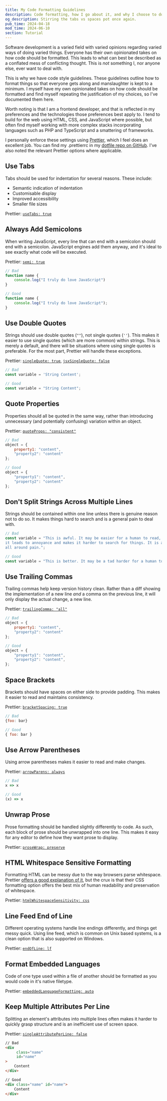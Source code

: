 ```yaml
---
title: My Code Formatting Guidelines
description: Code formatting, how I go about it, and why I choose to do it the way I do. This article covers indentation, string formatting, my take on the classic tabs vs spaces debate, and much more.
og_description: Stirring the tabs vs spaces pot once again.
pub_time: 2024-04-18
mod_time: 2024-06-10
section: Tutorial
---
```


Software development is a varied field with varied opinions regarding varied ways of doing varied things. Everyone has their own opinionated takes on how code should be formatted. This leads to what can best be described as a conflated mess of conflicting thought. This is _not_ something I, nor anyone else, ever want to deal with.

This is why we have code style guidelines. These guidelines outline how to format things so that everyone gets along and manslaughter is kept to a minimum. I myself have my own opinionated takes on how code should be formatted and find myself repeating the justification of my choices, so I've documented them here.

Worth noting is that I am a frontend developer, and that is reflected in my preferences and the technologies those preferences best apply to. I tend to build for the web using HTML, CSS, and JavaScript where possible, but often find myself working with more complex stacks incorporating languages such as PHP and TypeScript and a smattering of frameworks.

I personally enforce these settings using [Prettier](https://prettier.io), which I feel does an excellent job. You can find my .prettierrc in my [dotfile repo on GitHub](https://github.com/DeclanChidlow/dotfiles/blob/main/Baud/.prettierrc.yaml). I've also noted the relevant Prettier options where applicable.

## Use Tabs

Tabs should be used for indentation for several reasons. These include:

- Semantic indication of indentation
- Customisable display
- Improved accessibility
- Smaller file sizes

Prettier: [`useTabs: true`](https://prettier.io/docs/en/options.html#tabs)

## Always Add Semicolons

When writing JavaScript, every line that can end with a semicolon should end with a semicolon. JavaScript engines add them anyway, and it's ideal to see exactly what code will be executed.

Prettier: [`semi: true`](https://prettier.io/docs/en/options.html#semicolons)

```javascript
// Bad
function name {
	console.log("I truly do love JavaScript")
}

// Good
function name {
	console.log("I truly do love JavaScript");
}
```

## Use Double Quotes

Strings should use double quotes (`""`), not single quotes (`''`). This makes it easier to use single quotes (which are more common) within strings. This is merely a default, and there will be situations where using single quotes is preferable. For the most part, Prettier will handle these exceptions.

Prettier: [`singleQuote: true`](https://prettier.io/docs/en/options.html#quotes), [`jsxSingleQuote: false`](https://prettier.io/docs/en/options.html#jsx-quotes)

```javascript
// Bad
const variable = 'String Content';

// Good
const variable = "String Content";
```

## Quote Properties

Properties should all be quoted in the same way, rather than introducing unnecessary (and potentially confusing) variation within an object.

Prettier: [`quoteProps: "consistent"`](https://prettier.io/docs/en/options.html#quote-props)

```javascript
// Bad
object = {
	property1: "content",
	"property2": "content"
};

// Good
object = {
	"property1": "content",
	"property2": "content"
};
```

## Don't Split Strings Across Multiple Lines

Strings should be contained within one line unless there is genuine reason not to do so. It makes things hard to search and is a general pain to deal with.

```javascript
// Bad
const variable = "This is awful. It may be easier for a human to read, but \
it leads to annoyance and makes it harder to search for things. It is an \
all around pain.";

// Good
const variable = "This is better. It may be a tad harder for a human to read, but resolves many annoyances and makes it easier to search for things. It is much cleaner as well.";
```

## Use Trailing Commas

Trailing commas help keep version history clean. Rather than a diff showing the implementation of a new line _and_ a comma on the previous line, it will only display the actual change, a new line.

Prettier: [`trailingComma: "all"`](https://prettier.io/docs/en/options.html#trailing-commas)

```javascript
// Bad
object = {
	property1: "content",
	"property2": "content"
};

// Good
object = {
	"property1": "content",
	"property2": "content",
};
```

## Space Brackets

Brackets should have spaces on either side to provide padding. This makes it easier to read and maintains consistency.

Prettier: [`bracketSpacing: true`](https://prettier.io/docs/en/options.html#bracket-spacing)

```javascript
// Bad
{foo: bar}

// Good
{ foo: bar }
```

## Use Arrow Parentheses

Using arrow parentheses makes it easier to read and make changes.

Prettier: [`arrowParens: always`](https://prettier.io/docs/en/options.html#arrow-function-parentheses)

```javascript
// Bad
x => x

// Good
(x) => x
```

## Unwrap Prose

Prose formatting should be handled slightly differently to code. As such, each block of prose should be unwrapped into one line. This makes it easy for any editor to define how they want prose to display.

Prettier: [`proseWrap: preserve`](https://prettier.io/docs/en/options.html#prose-wrap)

## HTML Whitespace Sensitive Formatting

Formatting HTML can be messy due to the way browsers parse whitespace. Prettier [offers a good explanation of it](https://prettier.io/blog/2018/11/07/1.15.0#whitespace-sensitive-formatting), but the crux is that their CSS formatting option offers the best mix of human readability and preservation of whitespace.

Prettier: [`htmlWhitespaceSensitivity: css`](https://prettier.io/docs/en/options.html#html-whitespace-sensitivity)

## Line Feed End of Line

Different operating systems handle line endings differently, and things get messy quick. Using line feed, which is common on Unix based systems, is a clean option that is also supported on Windows.

Prettier: [`endOfLine: lf`](https://prettier.io/docs/en/options.html#end-of-line)

## Format Embedded Languages

Code of one type used within a file of another should be formatted as you would code in it's native filetype.

Prettier: [`embeddedLanguageFormatting: auto`](https://prettier.io/docs/en/options.html#embedded-language-formatting)

## Keep Multiple Attributes Per Line

Splitting an element's attributes into multiple lines often makes it harder to quickly grasp structure and is an inefficient use of screen space.

Prettier: [`singleAttributePerLine: false`](https://prettier.io/docs/en/options.html#single-attribute-per-line)

```html
// Bad
<div
	 class="name"
	 id="name"
>
	Content
</div>

// Good
<div class="name" id="name">
	Content
</div>
```
